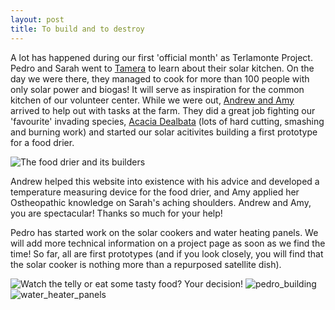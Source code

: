 ```yaml
---
layout: post
title: To build and to destroy
---
```


A lot has happened during our first 'official month' as Terlamonte Project. Pedro and Sarah went to [Tamera](https://www.tamera.org/events/day-workshop-solar-concentration-systems-for-domestic-and-industrial-applications/) to learn about their solar kitchen. On the day we were there, they managed to cook for more than 100 people with only solar power and biogas! It will serve as inspiration for the common kitchen of our volunteer center.
While we were out, [Andrew and Amy](https://www.instagram.com/wildebeestdiaries/) arrived to help out with tasks at the farm. They did a great job fighting our 'favourite' invading species, [Acacia Dealbata](https://en.wikipedia.org/wiki/Acacia_dealbata) (lots of hard cutting, smashing and burning work) and started our solar acitivites building a first prototype for a food drier.

![The food drier and its builders](https://user-images.githubusercontent.com/31141052/60427470-aa1c1680-9bee-11e9-86b2-c1ef5c8bc40f.jpg)

Andrew helped this website into existence with his advice and developed a temperature measuring device for the food drier, and Amy applied her Ostheopathic knowledge on Sarah's aching shoulders. Andrew and Amy, you are spectacular! Thanks so much for your help!

Pedro has started work on the solar cookers and water heating panels. We will add more technical information on a project page as soon as we find the time! So far, all are first prototypes (and if you look closely, you will find that the solar cooker is nothing more than a repurposed satellite dish).

![Watch the telly or eat some tasty food? Your decision!](https://user-images.githubusercontent.com/31141052/60427468-aa1c1680-9bee-11e9-8fe6-4a5d1a7a8416.jpg)
![pedro_building](https://user-images.githubusercontent.com/31141052/60427464-a9838000-9bee-11e9-8356-e32635bf49bc.jpg)
![water_heater_panels](https://user-images.githubusercontent.com/31141052/60427469-aa1c1680-9bee-11e9-9f73-6f2de2355789.jpg)
